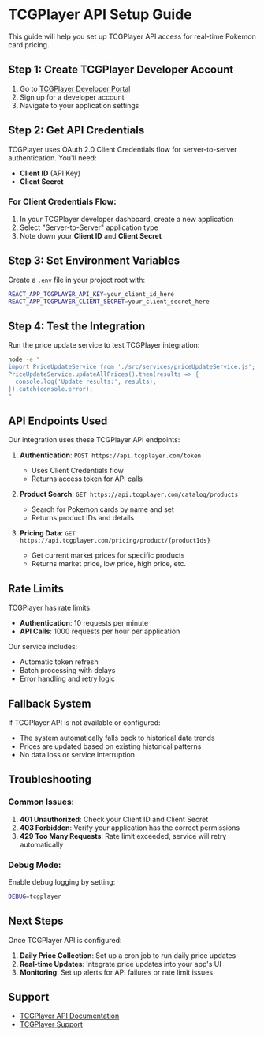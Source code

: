 # TCGPlayer API Setup Guide

This guide will help you set up TCGPlayer API access for real-time Pokemon card pricing.

## Step 1: Create TCGPlayer Developer Account

1. Go to [TCGPlayer Developer Portal](https://docs.tcgplayer.com/)
2. Sign up for a developer account
3. Navigate to your application settings

## Step 2: Get API Credentials

TCGPlayer uses OAuth 2.0 Client Credentials flow for server-to-server authentication. You'll need:

- **Client ID** (API Key)
- **Client Secret**

### For Client Credentials Flow:
1. In your TCGPlayer developer dashboard, create a new application
2. Select "Server-to-Server" application type
3. Note down your **Client ID** and **Client Secret**

## Step 3: Set Environment Variables

Create a `.env` file in your project root with:

```bash
REACT_APP_TCGPLAYER_API_KEY=your_client_id_here
REACT_APP_TCGPLAYER_CLIENT_SECRET=your_client_secret_here
```

## Step 4: Test the Integration

Run the price update service to test TCGPlayer integration:

```bash
node -e "
import PriceUpdateService from './src/services/priceUpdateService.js';
PriceUpdateService.updateAllPrices().then(results => {
  console.log('Update results:', results);
}).catch(console.error);
"
```

## API Endpoints Used

Our integration uses these TCGPlayer API endpoints:

1. **Authentication**: `POST https://api.tcgplayer.com/token`
   - Uses Client Credentials flow
   - Returns access token for API calls

2. **Product Search**: `GET https://api.tcgplayer.com/catalog/products`
   - Search for Pokemon cards by name and set
   - Returns product IDs and details

3. **Pricing Data**: `GET https://api.tcgplayer.com/pricing/product/{productIds}`
   - Get current market prices for specific products
   - Returns market price, low price, high price, etc.

## Rate Limits

TCGPlayer has rate limits:
- **Authentication**: 10 requests per minute
- **API Calls**: 1000 requests per hour per application

Our service includes:
- Automatic token refresh
- Batch processing with delays
- Error handling and retry logic

## Fallback System

If TCGPlayer API is not available or configured:
- The system automatically falls back to historical data trends
- Prices are updated based on existing historical patterns
- No data loss or service interruption

## Troubleshooting

### Common Issues:

1. **401 Unauthorized**: Check your Client ID and Client Secret
2. **403 Forbidden**: Verify your application has the correct permissions
3. **429 Too Many Requests**: Rate limit exceeded, service will retry automatically

### Debug Mode:

Enable debug logging by setting:
```bash
DEBUG=tcgplayer
```

## Next Steps

Once TCGPlayer API is configured:

1. **Daily Price Collection**: Set up a cron job to run daily price updates
2. **Real-time Updates**: Integrate price updates into your app's UI
3. **Monitoring**: Set up alerts for API failures or rate limit issues

## Support

- [TCGPlayer API Documentation](https://docs.tcgplayer.com/)
- [TCGPlayer Support](https://support.tcgplayer.com/)
